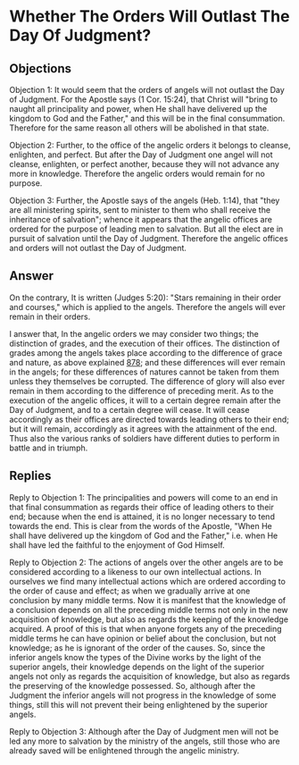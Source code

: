 # Whether The Orders Will Outlast The Day Of Judgment?

## Objections

Objection 1: It would seem that the orders of angels will not outlast the Day of Judgment. For the Apostle says (1 Cor. 15:24), that Christ will "bring to naught all principality and power, when He shall have delivered up the kingdom to God and the Father," and this will be in the final consummation. Therefore for the same reason all others will be abolished in that state.

Objection 2: Further, to the office of the angelic orders it belongs to cleanse, enlighten, and perfect. But after the Day of Judgment one angel will not cleanse, enlighten, or perfect another, because they will not advance any more in knowledge. Therefore the angelic orders would remain for no purpose.

Objection 3: Further, the Apostle says of the angels (Heb. 1:14), that "they are all ministering spirits, sent to minister to them who shall receive the inheritance of salvation"; whence it appears that the angelic offices are ordered for the purpose of leading men to salvation. But all the elect are in pursuit of salvation until the Day of Judgment. Therefore the angelic offices and orders will not outlast the Day of Judgment.

## Answer

On the contrary, It is written (Judges 5:20): "Stars remaining in their order and courses," which is applied to the angels. Therefore the angels will ever remain in their orders.

I answer that, In the angelic orders we may consider two things; the distinction of grades, and the execution of their offices. The distinction of grades among the angels takes place according to the difference of grace and nature, as above explained [878](A[4]); and these differences will ever remain in the angels; for these differences of natures cannot be taken from them unless they themselves be corrupted. The difference of glory will also ever remain in them according to the difference of preceding merit. As to the execution of the angelic offices, it will to a certain degree remain after the Day of Judgment, and to a certain degree will cease. It will cease accordingly as their offices are directed towards leading others to their end; but it will remain, accordingly as it agrees with the attainment of the end. Thus also the various ranks of soldiers have different duties to perform in battle and in triumph.

## Replies

Reply to Objection 1: The principalities and powers will come to an end in that final consummation as regards their office of leading others to their end; because when the end is attained, it is no longer necessary to tend towards the end. This is clear from the words of the Apostle, "When He shall have delivered up the kingdom of God and the Father," i.e. when He shall have led the faithful to the enjoyment of God Himself.

Reply to Objection 2: The actions of angels over the other angels are to be considered according to a likeness to our own intellectual actions. In ourselves we find many intellectual actions which are ordered according to the order of cause and effect; as when we gradually arrive at one conclusion by many middle terms. Now it is manifest that the knowledge of a conclusion depends on all the preceding middle terms not only in the new acquisition of knowledge, but also as regards the keeping of the knowledge acquired. A proof of this is that when anyone forgets any of the preceding middle terms he can have opinion or belief about the conclusion, but not knowledge; as he is ignorant of the order of the causes. So, since the inferior angels know the types of the Divine works by the light of the superior angels, their knowledge depends on the light of the superior angels not only as regards the acquisition of knowledge, but also as regards the preserving of the knowledge possessed. So, although after the Judgment the inferior angels will not progress in the knowledge of some things, still this will not prevent their being enlightened by the superior angels.

Reply to Objection 3: Although after the Day of Judgment men will not be led any more to salvation by the ministry of the angels, still those who are already saved will be enlightened through the angelic ministry.